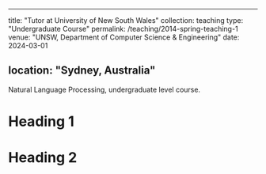 
---

title: "Tutor at University of New South Wales"
collection: teaching
type: "Undergraduate Course"
permalink: /teaching/2014-spring-teaching-1
venue: "UNSW, Department of Computer Science & Engineering"
date: 2024-03-01

location: "Sydney, Australia"
---

Natural Language Processing, undergraduate level course.

Heading 1
======

Heading 2
======

